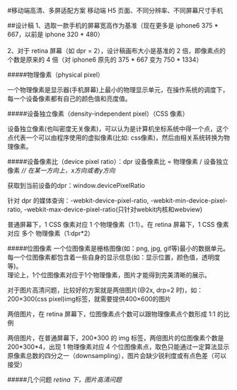 #移动端高清、多屏适配方案
移动端 H5 页面、不同分辨率、不同屏幕尺寸手机

##设计稿
1、选取一款手机的屏幕宽高作为基准（现在更多是 iphone6 375 * 667，以前是 iphone 320 * 480） <br/>     
2、对于 retina 屏幕（如 dpr = 2），设计稿画布大小是基准的 2 倍，即像素点的个数是原来的 4 倍（对 iphone6 原先的 375 * 667 变为 750 * 1334）

#####物理像素（physical pixel）
<p>一个物理像素是显示器(手机屏幕)上最小的物理显示单元，在操作系统的调度下，每一个设备像素都有自己的颜色值和亮度值。</p>

#####设备独立像素（density-independent pixel）（CSS 像素）
<p>设备独立像素(也叫密度无关像素)，可以认为是计算机坐标系统中得一个点，这个点代表一个可以由程序使用的虚拟像素(比如: css像素)，然后由相关系统转换为物理像素。</p>

#####设备像素比（device pixel ratio）：dpr
设备像素比 = 物理像素 / 设备独立像素 *// 在某一方向上，x方向或者y方向* <br/>
<p>获取到当前设备的dpr：window.devicePixelRatio </p>
<p>针对 dpr 的媒体查询：-webkit-device-pixel-ratio, -webkit-min-device-pixel-ratio, -webkit-max-device-pixel-ratio(只针对webkit内核和webview)</p>
<p>普通屏幕下，1 CSS 像素对应 1 个物理像素（1:1）。在 retina 屏幕下，1 CSS 像素对应 多个 物理像素（1:dpr*2）</p>

#####位图像素
一个位图像素是栅格图像(如：png, jpg, gif等)最小的数据单元。每一个位图像素都包含着一些自身的显示信息(如：显示位置，颜色值，透明度等)。<br/>
理论上，1个位图像素对应于1个物理像素，图片才能得到完美清晰的展示。<br/>
<p>对于图片高清问题，比较好的方案就是两倍图片(@2x, drp=2 时)，如：200×300(css pixel)img标签，就需要提供400×600的图片</p>
<p>两倍图片，在 retina 屏幕下，位图像素点个数可以跟物理像素点个数形成 1:1 的比例</p>
<p>两倍图片，在普通屏幕下，200*300 的 img 标签，两倍图片的位图像素个数是 200*300*4，出现 1 物理像素对应 4 个位图像素点，取色只能通过一定算法显示原像素总数的四分之一（downsampling），图片会缺少锐利度或有点色差（可以接受）</p>

#####几个问题
*retina 下，图片高清问题*


